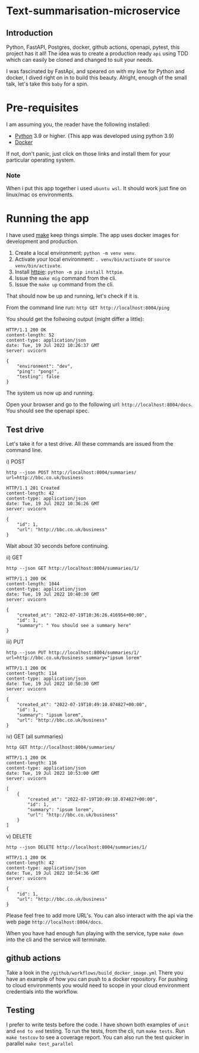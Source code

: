 # Text-summarisation-microservice

## Introduction

Python, FastAPI, Postgres, docker, github actions, openapi, pytest, this project has it all! The idea was to create a production ready `api` using TDD which can easily be cloned and changed to suit your needs.

I was fascinated by FastApi, and speared on with my love for Python and docker, I dived right on in to build this beauty. Alright, enough of the small talk, let's take this `baby` for a spin.

# Pre-requisites

I am assuming you, the reader have the following installed:

- [Python](https://www.python.org/) 3.9 or higher. (This app was developed using python 3.9)
- [Docker](https://docs.docker.com/engine/install/)

If not, don't panic, just click on those links and install them for your particular operating system.

### Note

When i put this app together i used `ubuntu wsl`. It should work just fine on linux/mac os environments.

# Running the app

I have used [make](https://makefiletutorial.com/) keep things simple. The app uses docker images for development and production.

1. Create a local environment: `python -m venv venv`.
2. Activate your local environment: `. venv/bin/activate` or `source venv/bin/activate`.
3. Install [httpie](https://httpie.io/): `python -m pip install httpie`.
5. Issue the `make mig` command from the cli.
6. Issue the `make up` command from the cli.

That should now be up and running, let's check if it is.

From the command line run: `http GET http://localhost:8004/ping`

You should get the follwoing output (might differ a little):

```
HTTP/1.1 200 OK
content-length: 52
content-type: application/json
date: Tue, 19 Jul 2022 10:26:37 GMT
server: uvicorn

{
    "environment": "dev",
    "ping": "pong!",
    "testing": false
}
```
The system us now up and running.

Open your browser and go to the following url: `http://localhost:8004/docs`. You should see the openapi spec.

## Test drive

Let's take it for a test drive. All these commands are issued from the command line.

i) POST

`http --json POST http://localhost:8004/summaries/ url=http://bbc.co.uk/business`

```
HTTP/1.1 201 Created
content-length: 42
content-type: application/json
date: Tue, 19 Jul 2022 10:36:26 GMT
server: uvicorn

{
    "id": 1,
    "url": "http://bbc.co.uk/business"
}
```
Wait about 30 seconds before continuing.

ii) GET 

`http --json GET http://localhost:8004/summaries/1/`

```
HTTP/1.1 200 OK
content-length: 1044
content-type: application/json
date: Tue, 19 Jul 2022 10:40:30 GMT
server: uvicorn

{
    "created_at": "2022-07-19T10:36:26.416954+00:00",
    "id": 1,
    "summary": " You should see a summary here"
}

```

iii) PUT

`http --json PUT http://localhost:8004/summaries/1/ url=http://bbc.co.uk/business summary="ipsum lorem"`

```
HTTP/1.1 200 OK
content-length: 114
content-type: application/json
date: Tue, 19 Jul 2022 10:50:30 GMT
server: uvicorn

{
    "created_at": "2022-07-19T10:49:10.074827+00:00",
    "id": 1,
    "summary": "ipsum lorem",
    "url": "http://bbc.co.uk/business"
}
```

iv) GET (all summaries)

`http GET http://localhost:8004/summaries/`

```
HTTP/1.1 200 OK
content-length: 116
content-type: application/json
date: Tue, 19 Jul 2022 10:53:00 GMT
server: uvicorn

[
    {
        "created_at": "2022-07-19T10:49:10.074827+00:00",
        "id": 1,
        "summary": "ipsum lorem",
        "url": "http://bbc.co.uk/business"
    }
]
```

v) DELETE

`http --json DELETE http://localhost:8004/summaries/1/`

```
HTTP/1.1 200 OK
content-length: 42
content-type: application/json
date: Tue, 19 Jul 2022 10:54:36 GMT
server: uvicorn

{
    "id": 1,
    "url": "http://bbc.co.uk/business"
}
```

Please feel free to add more URL's. You can also interact with the api via the web page `http://localhost:8004/docs`.

When you have had enough fun playing with the service, type `make down` into the cli and the service will terminate.

## github actions

Take a look in the `/github/workflows/build_docker_image.yml` There you have an example of how you can push to a docker repository. For pushing to cloud environments you would need to scope in your cloud environment credentials into the workflow.

## Testing

I prefer to write tests before the code. I have shown both examples of `unit` and `end to end` testing. To run the tests, from the cli, run `make tests`. Run `make testcov` to see a coverage report. You can also run the test quicker in parallel `make test_parallel`

